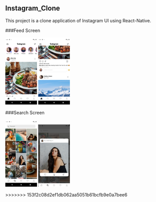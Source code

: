 ## Instagram_Clone

This project is a clone application of Instagram UI using React-Native.

###Feed Screen

<p float="left">
  <img src="Images/Feed1.png" width="100" />
  <img src="Images/Feed2.png" width="100" />
</p>

###Search Screen

<p float="left">
  <img src="/Images/Search1.png" width="100" />
  <img src="/Images/Search2.png" width="100" />
</p>
>>>>>>> 153f2c08d2ef1db062aa5051b61bcfb9e0a7bee6
